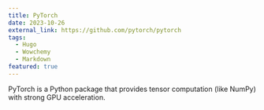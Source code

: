 ```yaml
---
title: PyTorch
date: 2023-10-26
external_link: https://github.com/pytorch/pytorch
tags:
  - Hugo
  - Wowchemy
  - Markdown
featured: true
---
```


PyTorch is a Python package that provides tensor computation (like NumPy) with strong GPU acceleration.

<!--more-->
